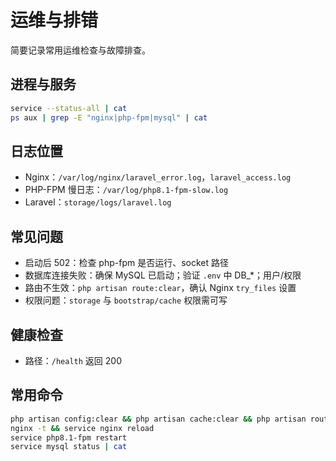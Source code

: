 # 运维与排错

简要记录常用运维检查与故障排查。

## 进程与服务
```bash
service --status-all | cat
ps aux | grep -E "nginx|php-fpm|mysql" | cat
```

## 日志位置
- Nginx：`/var/log/nginx/laravel_error.log`，`laravel_access.log`
- PHP-FPM 慢日志：`/var/log/php8.1-fpm-slow.log`
- Laravel：`storage/logs/laravel.log`

## 常见问题
- 启动后 502：检查 php-fpm 是否运行、socket 路径
- 数据库连接失败：确保 MySQL 已启动；验证 `.env` 中 DB_*；用户/权限
- 路由不生效：`php artisan route:clear`，确认 Nginx `try_files` 设置
- 权限问题：`storage` 与 `bootstrap/cache` 权限需可写

## 健康检查
- 路径：`/health` 返回 200

## 常用命令
```bash
php artisan config:clear && php artisan cache:clear && php artisan route:clear && php artisan view:clear
nginx -t && service nginx reload
service php8.1-fpm restart
service mysql status | cat
```
